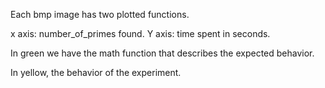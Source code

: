 Each bmp image has two plotted functions.

x axis: number_of_primes ​​found.
Y axis: time spent in seconds.

In green we have the math function that describes the expected behavior.

In yellow, the behavior of the experiment.

